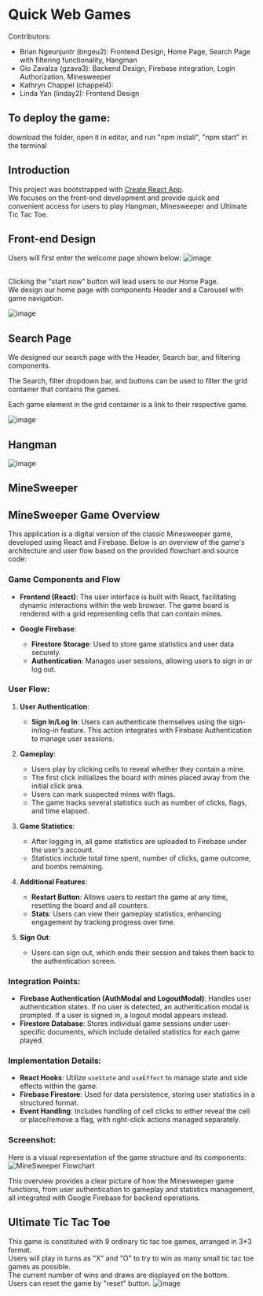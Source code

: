 # Quick Web Games 

Contributors: 
- Brian Ngeunjuntr (bngeu2): Frontend Design, Home Page, Search Page with filtering functionality, Hangman
- Gio Zavalza (gzava3): Backend Design, Firebase integration, Login Authorization, Minesweeper
- Kathryn Chappel (chappel4): 
- Linda Yan (linday2): Frontend Design

## To deploy the game:
download the folder, open it in editor, and run "npm install", "npm start" in the terminal

## Introduction
This project was bootstrapped with [Create React App](https://github.com/facebook/create-react-app).
<br />
We focuses on the front-end development and provide quick and convenient access for users to play Hangman, Minesweeper and Ultimate Tic Tac Toe.

## Front-end Design

Users will first enter the welcome page shown below:
![image](public/Welcomepage.png)

<br />
Clicking the "start now" button will lead users to our Home Page.
<br />
We design our home page with components Header and a Carousel with game navigation.

![image](public/Homepage.png)

## Search Page
We designed our search page with the Header, Search bar, and filtering components.

The Search, filter dropdown bar, and buttons can be used to filter the grid container that contains the games.

Each game element in the grid container is a link to their respective game.

![image](public/Searchpage.png)

## Hangman


![image](public/Hangman.png)


## MineSweeper

## MineSweeper Game Overview

This application is a digital version of the classic Minesweeper game, developed using React and Firebase. Below is an overview of the game's architecture and user flow based on the provided flowchart and source code:

### Game Components and Flow

- **Frontend (React)**: The user interface is built with React, facilitating dynamic interactions within the web browser. The game board is rendered with a grid representing cells that can contain mines.

- **Google Firebase**:
  - **Firestore Storage**: Used to store game statistics and user data securely.
  - **Authentication**: Manages user sessions, allowing users to sign in or log out.

### User Flow:

1. **User Authentication**:
   - **Sign In/Log In**: Users can authenticate themselves using the sign-in/log-in feature. This action integrates with Firebase Authentication to manage user sessions.

2. **Gameplay**:
   - Users play by clicking cells to reveal whether they contain a mine.
   - The first click initializes the board with mines placed away from the initial click area.
   - Users can mark suspected mines with flags.
   - The game tracks several statistics such as number of clicks, flags, and time elapsed.

3. **Game Statistics**:
   - After logging in, all game statistics are uploaded to Firebase under the user's account.
   - Statistics include total time spent, number of clicks, game outcome, and bombs remaining.

4. **Additional Features**:
   - **Restart Button**: Allows users to restart the game at any time, resetting the board and all counters.
   - **Stats**: Users can view their gameplay statistics, enhancing engagement by tracking progress over time.

5. **Sign Out**:
   - Users can sign out, which ends their session and takes them back to the authentication screen.

### Integration Points:

- **Firebase Authentication (AuthModal and LogoutModal)**: Handles user authentication states. If no user is detected, an authentication modal is prompted. If a user is signed in, a logout modal appears instead.
- **Firestore Database**: Stores individual game sessions under user-specific documents, which include detailed statistics for each game played.

### Implementation Details:

- **React Hooks**: Utilize `useState` and `useEffect` to manage state and side effects within the game.
- **Firebase Firestore**: Used for data persistence, storing user statistics in a structured format.
- **Event Handling**: Includes handling of cell clicks to either reveal the cell or place/remove a flag, with right-click actions managed separately.

### Screenshot:
Here is a visual representation of the game structure and its components:
![MineSweeper Flowchart](public/MinesweeperDiagram.PNG)

This overview provides a clear picture of how the Minesweeper game functions, from user authentication to gameplay and statistics management, all integrated with Google Firebase for backend operations.

## Ultimate Tic Tac Toe
This game is constituted with 9 ordinary tic tac toe games, arranged in 3*3 format.
<br />
Users will play in turns as "X" and "O" to try to win as many small tic tac toe games as possible.
<br />
The current number of wins and draws are displayed on the bottom.
<br />
Users can reset the game by "reset" button.
![image](https://github.com/CS222-UIUC-SP24/group-project-team-95/assets/128328586/3a5392b4-ebbd-4f33-99b2-1761d123ea2e)

